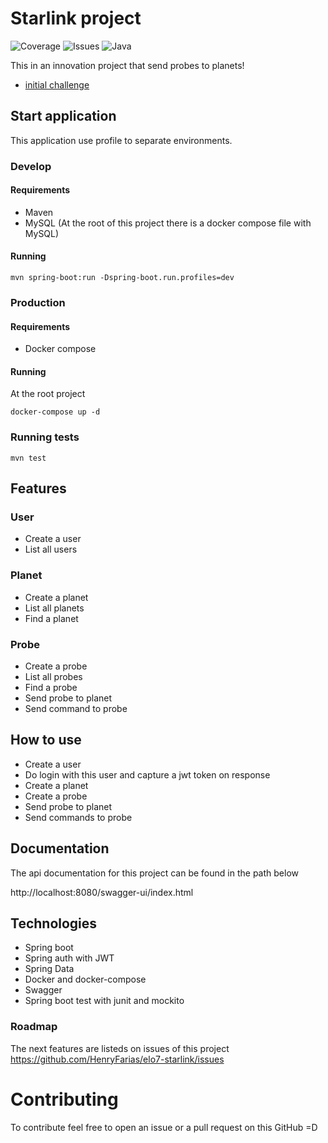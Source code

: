 # Starlink project
![Coverage](https://img.shields.io/badge/coverage-100%25-green) ![Issues](https://img.shields.io/badge/issues-3-orange) ![Java](https://img.shields.io/badge/language-Java-lightgrey) 

This in an innovation project that send probes to planets!

- [initial challenge](docs/challenge.md)

## Start application

This application use profile to separate environments.

### Develop

#### Requirements

- Maven
- MySQL (At the root of this project there is a docker compose file with MySQL)

#### Running

`mvn spring-boot:run -Dspring-boot.run.profiles=dev`

### Production

#### Requirements

- Docker compose

#### Running

At the root project

`docker-compose up -d`

### Running tests

`mvn test`

## Features

### User

- Create a user
- List all users

### Planet

- Create a planet
- List all planets
- Find a planet

### Probe

- Create a probe
- List all probes
- Find a probe
- Send probe to planet
- Send command to probe

## How to use

- Create a user
- Do login with this user and capture a jwt token on response
- Create a planet
- Create a probe
- Send probe to planet
- Send commands to probe

## Documentation

The api documentation for this project can be found in the path below

http://localhost:8080/swagger-ui/index.html

## Technologies

- Spring boot
- Spring auth with JWT
- Spring Data
- Docker and docker-compose
- Swagger
- Spring boot test with junit and mockito

### Roadmap

The next features are listeds on issues of this project https://github.com/HenryFarias/elo7-starlink/issues

# Contributing

To contribute feel free to open an issue or a pull request on this GitHub =D